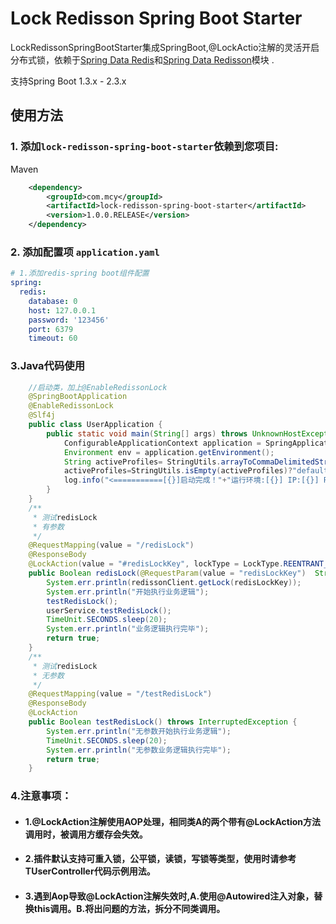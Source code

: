 # Lock Redisson Spring Boot Starter

LockRedissonSpringBootStarter集成SpringBoot,@LockActio注解的灵活开启分布式锁，依赖于[Spring Data Redis](https://github.com/redisson/redisson/tree/master/redisson-spring-data#spring-data-redis-integration)和[Spring Data Redisson](https://github.com/redisson/redisson/tree/master/redisson-spring-boot-starter)模块 .

支持Spring Boot 1.3.x - 2.3.x


## 使用方法

### 1. 添加`lock-redisson-spring-boot-starter`依赖到您项目:
Maven

```xml
    <dependency>
        <groupId>com.mcy</groupId>
        <artifactId>lock-redisson-spring-boot-starter</artifactId>
        <version>1.0.0.RELEASE</version>
    </dependency>
```
### 2. 添加配置项 `application.yaml`
```yaml
# 1.添加redis-spring boot组件配置
spring:
  redis:
    database: 0
    host: 127.0.0.1
    password: '123456'
    port: 6379
    timeout: 60
```
### 3.Java代码使用

```java
    //启动类，加上@EnableRedissonLock
    @SpringBootApplication
    @EnableRedissonLock
    @Slf4j
    public class UserApplication {
        public static void main(String[] args) throws UnknownHostException {
            ConfigurableApplicationContext application = SpringApplication.run(UserApplication.class, args);
            Environment env = application.getEnvironment();
            String activeProfiles= StringUtils.arrayToCommaDelimitedString(env.getActiveProfiles());
            activeProfiles=StringUtils.isEmpty(activeProfiles)?"default":activeProfiles;
            log.info("<===========[{}]启动完成！"+"运行环境:[{}] IP:[{}] PORT:[{}]===========>", env.getProperty("spring.application.name"),activeProfiles, InetAddress.getLocalHost().getHostAddress(),env.getProperty("server.port"));
        }
    }    
    /**
     * 测试redisLock
     * 有参数
     */ 
    @RequestMapping(value = "/redisLock")
    @ResponseBody
    @LockAction(value = "#redisLockKey", lockType = LockType.REENTRANT_LOCK, waitTime = 30000)
    public Boolean redisLock(@RequestParam(value = "redisLockKey")  String redisLockKey) throws InterruptedException {
        System.err.println(redissonClient.getLock(redisLockKey));
        System.err.println("开始执行业务逻辑");
        testRedisLock();
        userService.testRedisLock();
        TimeUnit.SECONDS.sleep(20);
        System.err.println("业务逻辑执行完毕");
        return true;
    }
    /**
     * 测试redisLock
     * 无参数
     */
    @RequestMapping(value = "/testRedisLock")
    @ResponseBody
    @LockAction
    public Boolean testRedisLock() throws InterruptedException {
        System.err.println("无参数开始执行业务逻辑");
        TimeUnit.SECONDS.sleep(20);
        System.err.println("无参数业务逻辑执行完毕");
        return true;
    }
```
### 4.注意事项：
- #### 1.@LockAction注解使用AOP处理，相同类A的两个带有@LockAction方法调用时，被调用方缓存会失效。

- #### 2.插件默认支持可重入锁，公平锁，读锁，写锁等类型，使用时请参考TUserController代码示例用法。

- #### 3.遇到Aop导致@LockAction注解失效时,A.使用@Autowired注入对象，替换this调用。B.将出问题的方法，拆分不同类调用。



